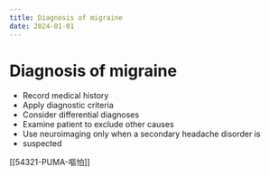 ```yaml
---
title: Diagnosis of migraine
date: 2024-01-01
---
```

# Diagnosis of migraine

* Record medical history
* Apply diagnostic criteria
* Consider differential diagnoses
* Examine patient to exclude other causes
* Use neuroimaging only when a secondary headache disorder is
* suspected

[[54321-PUMA-嘔怕]]
